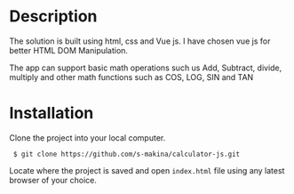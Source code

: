 # Description
The solution is built using html, css and Vue js. I have chosen vue js for better HTML DOM Manipulation.

The app can support basic math operations such us Add, Subtract, divide, multiply and other math functions such as COS, LOG, SIN and TAN 

# Installation
Clone the project into your local computer.
```
 $ git clone https://github.com/s-makina/calculator-js.git

```
Locate where the project is saved and open ```index.html``` file using any latest browser of your choice.


